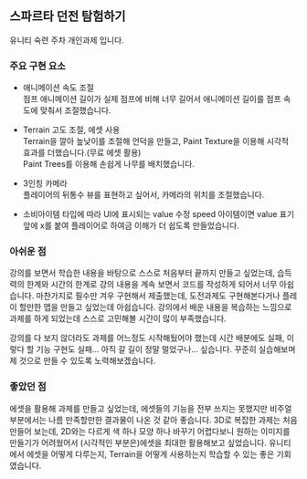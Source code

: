 ## 스파르타 던전 탐험하기
유니티 숙련 주차 개인과제 입니다.

### 주요 구현 요소  

- 애니메이션 속도 조절  
  점프 애니메이션 길이가 실제 점프에 비해 너무 길어서 애니메이션 길이를 점프 속도에 맞춰서 조절했습니다.  

- Terrain 고도 조절, 에셋 사용  
  Terrain을 깔아 높낮이를 조절해 언덕을 만들고, Paint Texture을 이용해 시각적 효과를 더했습니다.(무료 에셋 활용)  
  Paint Trees를 이용해 손쉽게 나무를 배치했습니다.  

- 3인칭 카메라  
  플레이어의 뒤통수 뷰를 표현하고 싶어서, 카메라의 위치를 조절했습니다.

- 소비아이템 타입에 따라 UI에 표시되는 value 수정
  speed 아이템이면 value 표기 앞에 x를 붙여 플레이어로 하여금 이해가 더 쉽도록 만들었습니다.


### 아쉬운 점
강의를 보면서 학습한 내용을 바탕으로 스스로 처음부터 끝까지 만들고 싶었는데, 습득력의 한계와 시간의 한계로 강의 내용을 계속 보면서 코드를 작성하게 되어서 너무 아쉽습니다.
마찬가지로 필수만 겨우 구현해서 제출했는데, 도전과제도 구현해본다거나 플레이 할만한 맵을 만들고 싶었는데 아쉽습니다.
강의에서 배운 내용을 복습하는 느낌으로 과제를 하게 되었는데 스스로 고민해볼 시간이 많이 부족했습니다.

강의를 다 보지 않더라도 과제를 어느정도 시작해뒀어야 했는데 시간 배분에도 실패, 이렇다 할 기능 구현도 실패...
아직 갈 길이 정말 멀었구나... 싶습니다.
꾸준히 실습해보며 제 것으로 만들 수 있도록 노력해보겠습니다.

### 좋았던 점
에셋을 활용해 과제를 만들고 싶었는데, 에셋들의 기능을 전부 쓰지는 못했지만 비주얼 부분에서는 나름 만족할만한 결과물이 나온 것 같아 좋습니다.
3D로 복잡한 과제는 처음 만들어 보는데, 2D와는 다르게 색 하나 모양 하나 바꾸기 어렵다보니 원하는 이미지를 만들기가 어려웠어서 (시각적인 부분은)에셋을 최대한 활용해보고 싶었습니다.
유니티에서 에셋을 어떻게 다루는지, Terrain을 어떻게 사용하는지 학습할 수 있는 좋은 기회였습니다.
